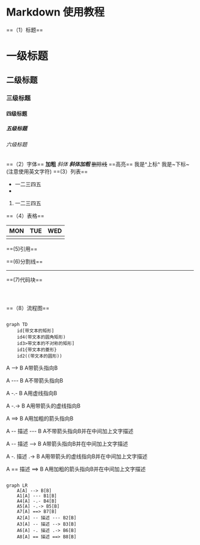 # Markdown 使用教程

==（1）标题==

# 一级标题
## 二级标题
### 三级标题
#### 四级标题
##### 五级标题
###### 六级标题

==（2）字体==
**加粗**
*斜体*
***斜体加粗***
~~删除线~~
==高亮==
我是^上标^
我是~下标~ (注意使用英文字符)
==(3）列表==
+ 一二三四五
+ 
	
1. 一二三四五

==（4）表格==

| MON  | TUE  | WED  |
| ---- | ---- | ---- |
|      |      |      |

==(5)引用==
>
>>
>>>
>>>>

==(6)分割线==

-----------

==(7)代码块==
```
 


```



==（8）流程图==

``` mermaid

graph TD
    id[带文本的矩形]
    id4(带文本的圆角矩形)
    id3>带文本的不对称的矩形]
    id1{带文本的菱形}
    id2((带文本的圆形))
```

A --> B A带箭头指向B

A --- B A不带箭头指向B

A -.- B A用虚线指向B

A -.-> B A用带箭头的虚线指向B

A ==> B A用加粗的箭头指向B

A -- 描述 --- B A不带箭头指向B并在中间加上文字描述

A -- 描述 --> B A带箭头指向B并在中间加上文字描述

A -. 描述 .-> B A用带箭头的虚线指向B并在中间加上文字描述

A == 描述 ==> B A用加粗的箭头指向B并在中间加上文字描述



``` 

```

```mermaid
graph LR
    A[A] --> B[B] 
    A1[A] --- B1[B] 
    A4[A] -.- B4[B] 
    A5[A] -.-> B5[B] 
    A7[A] ==> B7[B] 
    A2[A] -- 描述 --- B2[B] 
    A3[A] -- 描述 --> B3[B] 
    A6[A] -. 描述 .-> B6[B] 
    A8[A] == 描述 ==> B8[B] 
```

